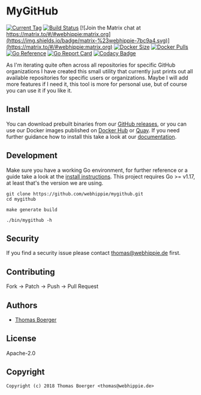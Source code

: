 # MyGitHub

[![Current Tag](https://img.shields.io/github/v/tag/webhippie/mygithub?sort=semver)](https://github.com/webhippie/mygithub) [![Build Status](https://github.com/webhippie/mygithub/actions/workflows/general.yml/badge.svg)](https://github.com/webhippie/mygithub/actions) [![Join the Matrix chat at https://matrix.to/#/#webhippie:matrix.org](https://img.shields.io/badge/matrix-%23webhippie-7bc9a4.svg)](https://matrix.to/#/#webhippie:matrix.org) [![Docker Size](https://img.shields.io/docker/image-size/webhippie/mygithub/latest)](https://hub.docker.com/r/webhippie/mygithub) [![Docker Pulls](https://img.shields.io/docker/pulls/webhippie/mygithub)](https://hub.docker.com/r/webhippie/mygithub) [![Go Reference](https://pkg.go.dev/badge/github.com/webhippie/mygithub.svg)](https://pkg.go.dev/github.com/webhippie/mygithub) [![Go Report Card](https://goreportcard.com/badge/github.com/webhippie/mygithub)](https://goreportcard.com/report/github.com/webhippie/mygithub) [![Codacy Badge](https://app.codacy.com/project/badge/Grade/834ea4bc5aa24dfebebb203fd26f45f8)](https://www.codacy.com/gh/webhippie/mygithub/dashboard?utm_source=github.com&amp;utm_medium=referral&amp;utm_content=webhippie/mygithub&amp;utm_campaign=Badge_Grade)

As I'm iterating quite often across all repositories for specific GitHub
organizations I have created this small utility that currently just prints out
all available repositories for specific users or organizations. Maybe I will add
more features if I need it, this tool is more for personal use, but of course
you can use it if you like it.

## Install

You can download prebuilt binaries from our [GitHub releases][releases], or you
can use our Docker images published on [Docker Hub][dockerhub] or [Quay][quay].
If you need further guidance how to install this take a look at our
[documentation][docs].

## Development

Make sure you have a working Go environment, for further reference or a guide
take a look at the [install instructions][golang]. This project requires
Go >= v1.17, at least that's the version we are using.

```console
git clone https://github.com/webhippie/mygithub.git
cd mygithub

make generate build

./bin/mygithub -h
```

## Security

If you find a security issue please contact
[thomas@webhippie.de](mailto:thomas@webhippie.de) first.

## Contributing

Fork -> Patch -> Push -> Pull Request

## Authors

-   [Thomas Boerger](https://github.com/tboerger)

## License

Apache-2.0

## Copyright

```console
Copyright (c) 2018 Thomas Boerger <thomas@webhippie.de>
```

[releases]: https://github.com/webhippie/mygithub/releases
[dockerhub]: https://hub.docker.com/r/webhippie/mygithub/tags/
[quay]: https://quay.io/repository/webhippie/mygithub?tab=tags
[docs]: https://webhippie.github.io/mygithub/#getting-started
[golang]: http://golang.org/doc/install.html
